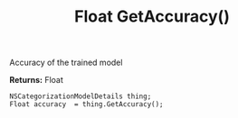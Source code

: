 ﻿---
uid: crmscript_ref_NSCategorizationModelDetails_GetAccuracy
title: Float GetAccuracy()
intellisense: NSCategorizationModelDetails.GetAccuracy
keywords: NSCategorizationModelDetails, GetAccuracy
so.topic: reference
---

Accuracy of the trained model

**Returns:** Float


```crmscript
NSCategorizationModelDetails thing;
Float accuracy  = thing.GetAccuracy();
```


